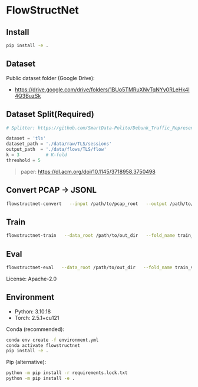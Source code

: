 # FlowStructNet

## Install
```bash
pip install -e .
```

## Dataset

Public dataset folder (Google Drive):
- https://drive.google.com/drive/folders/1BUo5TMRuXNvTqNYy0RLeHk4l4Q3BuzSk

## Dataset Split(Required)

```python
# Splitter: https://github.com/SmartData-Polito/Debunk_Traffic_Representation/blob/master/process_finetune_data/Split/per-flow-split/flow_classification/split_based_flow.ipynb

dataset = 'tls'
dataset_path = './data/raw/TLS/sessions'
output_path  = './data/flows/TLS/flow' 
k = 3          # K-fold
threshold = 5
```
> paper: https://dl.acm.org/doi/10.1145/3718958.3750498

## Convert PCAP → JSONL
```bash
flowstructnet-convert   --input /path/to/pcap_root   --output /path/to/out_dir   --max-ctx-tokens 4096   --workers 8 --resume
```

## Train
```bash
flowstructnet-train   --data_root /path/to/out_dir   --fold_name train_val_split_0   --train_split train --val_split val   --out_dir ./runs/exp1
```

## Eval
```bash
flowstructnet-eval   --data_root /path/to/out_dir   --fold_name train_val_split_0   --split test   --ckpt ./runs/exp1/checkpoint-best.pt
```

License: Apache-2.0


## Environment
- Python: 3.10.18
- Torch: 2.5.1+cu121

Conda (recommended):
```bash
conda env create -f environment.yml
conda activate flowstructnet
pip install -e .
```

Pip (alternative):
```bash
python -m pip install -r requirements.lock.txt
python -m pip install -e .
```